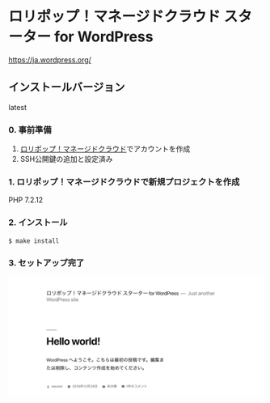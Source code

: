 # ロリポップ！マネージドクラウド スターター for WordPress

https://ja.wordpress.org/

## インストールバージョン

latest

### 0. 事前準備

1. [ロリポップ！マネージドクラウド](https://mc.lolipop.jp)でアカウントを作成
2. SSH公開鍵の追加と設定済み

### 1. ロリポップ！マネージドクラウドで新規プロジェクトを作成

PHP 7.2.12

### 2. インストール

``` console
$ make install
```

### 3. セットアップ完了

![img](wordpress-complete.png)
